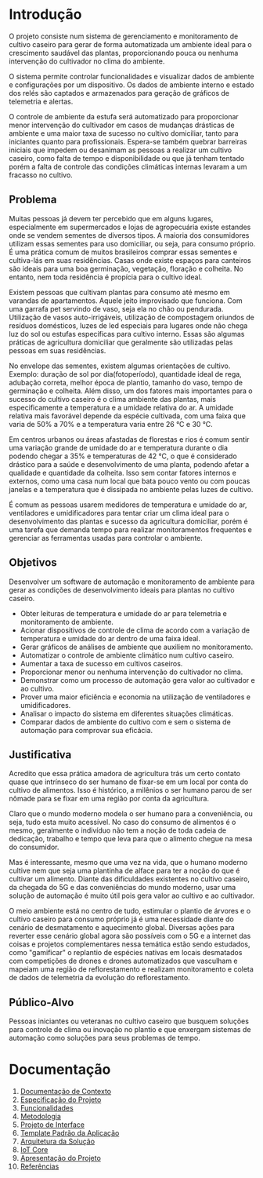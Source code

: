 
# Introdução

O projeto consiste num sistema de gerenciamento e monitoramento de cultivo caseiro para gerar de forma automatizada um ambiente ideal para o crescimento saudável das plantas, proporcionando pouca ou nenhuma intervenção do cultivador no clima do ambiente.

O sistema permite controlar funcionalidades e visualizar dados de ambiente e configurações por um dispositivo. Os dados de ambiente interno e estado dos relés são captados e armazenados para geração de gráficos de telemetria e alertas.

O controle de ambiente da estufa será automatizado para proporcionar  menor intervenção do cultivador em casos de mudanças drásticas de ambiente e uma maior taxa de sucesso no cultivo domiciliar, tanto para iniciantes quanto para profissionais. Espera-se também quebrar barreiras iniciais que impedem ou desanimam as pessoas a realizar um cultivo caseiro, como falta de tempo e disponibilidade ou que já tenham tentado porém a falta de controle das condições climáticas internas levaram a um fracasso no cultivo.

## Problema

Muitas pessoas já devem ter percebido que em alguns lugares, especialmente em supermercados e lojas de agropecuária existe estandes onde se vendem sementes de diversos tipos. A maioria dos consumidores utilizam essas sementes para uso domiciliar, ou seja, para consumo próprio. É uma prática comum de muitos brasileiros comprar essas sementes e cultiva-lás em suas residências. Casas onde existe espaços para canteiros são ideais para uma boa germinação, vegetação, floração e colheita. No entanto, nem toda residência é propícia para o cultivo ideal. 

Existem pessoas que cultivam plantas para consumo até mesmo em varandas de apartamentos. Aquele jeito improvisado que funciona. Com uma garrafa pet servindo de vaso, seja ela no chão ou pendurada. Utilização de vasos auto-irrigáveis, utilização de compostagem oriundos de resíduos domésticos, luzes de led especiais para lugares onde não chega luz do sol ou estufas específicas para cultivo interno. Essas são algumas práticas de agricultura domiciliar que geralmente são utilizadas pelas pessoas em suas residências.

No envelope das sementes, existem algumas orientações de cultivo. Exemplo: duração de sol por dia(fotoperíodo), quantidade ideal de rega, adubação correta, melhor época de plantio, tamanho do vaso, tempo de germinação e colheita. Além disso, um dos fatores mais importantes para o sucesso do cultivo caseiro é o clima ambiente das plantas, mais especificamente a temperatura e a umidade relativa do ar. A umidade relativa mais favorável depende da espécie cultivada, com uma faixa que varia de 50% a 70% e a temperatura varia entre 26 °C e 30 °C.

Em centros urbanos ou áreas afastadas de florestas e rios é comum sentir uma variação grande de umidade do ar e temperatura durante o dia podendo chegar a 35% e temperaturas de 42 °C, o que é considerado drástico para a saúde e desenvolvimento de uma planta, podendo afetar a qualidade e quantidade da colheita. Isso sem contar fatores internos e externos, como uma casa num local que bata pouco vento ou com poucas janelas e a temperatura que é dissipada no ambiente pelas luzes de cultivo. 

É comum as pessoas usarem medidores de temperatura e umidade do ar, ventiladores e umidificadores para tentar criar um clima ideal para o desenvolvimento das plantas e sucesso da agricultura domiciliar, porém é uma tarefa que demanda tempo para realizar monitoramentos frequentes e gerenciar as ferramentas usadas para controlar o ambiente.

## Objetivos

Desenvolver um software de automação e monitoramento de ambiente para gerar as condições de desenvolvimento ideais para plantas no cultivo caseiro.

- Obter leituras de temperatura e umidade do ar para telemetria e monitoramento de ambiente.
- Acionar dispositivos de controle de clima de acordo com a variação de temperatura e umidade do ar dentro de uma faixa ideal.
- Gerar gráficos de análises de ambiente que auxiliem no monitoramento.
- Automatizar o controle de ambiente climático num cultivo caseiro.
- Aumentar a taxa de sucesso em cultivos caseiros.
- Proporcionar menor ou nenhuma intervenção do cultivador no clima.
- Demonstrar como um processo de automação gera valor ao cultivador e ao cultivo.
- Prover uma maior eficiência e economia na utilização de ventiladores e umidificadores.
- Analisar o impacto do sistema em diferentes situações climáticas.
- Comparar dados de ambiente do cultivo com e sem o sistema de automação para comprovar sua eficácia.

## Justificativa

Acredito que essa prática amadora de agricultura trás um certo contato quase que intrínseco do ser humano de fixar-se em um local por conta do cultivo de alimentos. Isso é histórico, a milênios o ser humano parou de ser nômade para se fixar em uma região por conta da agricultura.

Claro que o mundo moderno modela o ser humano para a conveniência, ou seja, tudo esta muito acessível. No caso do consumo de alimentos é o mesmo, geralmente o indivíduo não tem a noção de toda cadeia de dedicação, trabalho e tempo que leva para que o alimento chegue na mesa do consumidor.

Mas é interessante, mesmo que uma vez na vida, que o humano moderno cultive nem que seja uma plantinha de alface para ter a noção do que é cultivar um alimento. Diante das dificuldades existentes no cultivo caseiro, da chegada do 5G e das conveniências do mundo moderno, usar uma solução de automação é muito útil pois gera valor ao cultivo e ao cultivador.

O meio ambiente está no centro de tudo, estimular o plantio de árvores e o cultivo caseiro para consumo próprio já é uma necessidade diante do cenário de desmatamento e aquecimento global. Diversas ações para reverter esse cenário global agora são possíveis com o 5G e a internet das coisas e projetos complementares nessa temática estão sendo estudados, como "gamificar" o replantio de espécies nativas em locais desmatados com competições de drones e drones automatizados que vasculham e mapeiam uma região de reflorestamento e realizam  monitoramento e coleta de dados de telemetria da evolução do reflorestamento.

## Público-Alvo

Pessoas iniciantes ou veteranas no cultivo caseiro que busquem soluções para controle de clima ou inovação no plantio e que enxergam sistemas de automação como soluções para seus problemas de tempo.

# Documentação

<ol>
<li><a href="documentacao-de-contexto.md"> Documentação de Contexto</a></li>
<li><a href="especificacao-do-projeto.md"> Especificação do Projeto</a></li>
<li><a href="funcionalidades.md"> Funcionalidades</a></li>
<li><a href="metodologia.md"> Metodologia</a></li>
<li><a href="projeto-de-interface.md"> Projeto de Interface</a></li>
<li><a href="template-padrao-da-aplicacao.md"> Template Padrão da Aplicação</a></li>
<li><a href="arquitetura-da-solucao.md"> Arquitetura da Solução</a></li>
<li><a href="iot-core.md">IoT Core</a></li>
<li><a href="apresentacao-do-projeto.md"> Apresentação do Projeto</a></li>
<li><a href="referencias.md"> Referências</a></li>
</ol>
